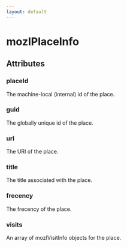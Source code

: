 ```yaml
---
layout: default
---
```


# mozIPlaceInfo #

## Attributes ##

### placeId ###

The machine-local (internal) id of the place.


### guid ###

The globally unique id of the place.


### uri ###

The URI of the place.


### title ###

The title associated with the place.


### frecency ###

The frecency of the place.


### visits ###

An array of mozIVisitInfo objects for the place.

